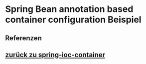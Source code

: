# Spring Bean annotation based container configuration Beispiel



## Referenzen

## [zurück zu spring-ioc-container](../spring-ioc-container.md)
